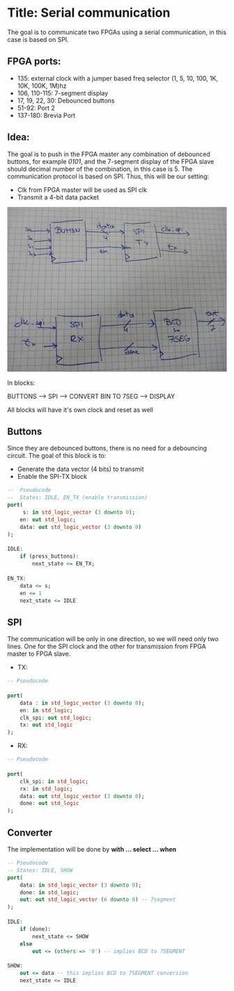# Title: Serial communication

The goal is to communicate two FPGAs using a serial communication, in this case is based on SPI.

## FPGA ports:
- 135: external clock with a jumper based freq selector (1, 5, 10, 100, 1K, 10K, 100K, 1M)hz
- 106, 110-115: 7-segment display
- 17, 19, 22, 30: Debounced buttons
- 51-92: Port 2 
- 137-180: Brevia Port

## Idea:
The goal is to push in the FPGA master  any combination of debounced buttons, for example _0101_, and the 7-segment display of the FPGA slave should decimal number of the combination, in this case is 5. 
The communication protocol is based on SPI. Thus, this will be our setting: 

- Clk from FPGA master will be used as SPI clk
- Transmit a 4-bit data packet 


![Block Diagram](images/block.jpg)

In blocks:

BUTTONS --> SPI --> CONVERT BIN TO 7SEG --> DISPLAY

All blocks will have it's own clock and reset as well

## Buttons
Since they are debounced buttons, there is no need for a debouncing circuit. 
The goal of this block is to:
- Generate the data vector (4 bits) to transmit
- Enable the SPI-TX block

```vhdl
--  Pseudocode
--  States: IDLE, EN_TX (enable transmission)
port(
     s: in std_logic_vector (3 downto 0);
    en: out std_logic;
    data: out std_logic_vector (3 downto 0)
);
    
IDLE: 
    if (press_buttons):
        next_state <= EN_TX;

EN_TX:
    data <= s;
    en <= 1
    next_state <= IDLE

```

## SPI
The communication will be only in one direction, so we will need only two lines.
One for the SPI clock and the other for transmission from FPGA master to FPGA slave.
- TX: 
```vhdl
-- Pseudocode

port( 
    data : in std_logic_vector (3 downto 0);
    en: in std_logic;
    clk_spi: out std_logic;
    tx: out std_logic
);
```

- RX: 
```vhdl
-- Pseudocode 

port(
    clk_spi: in std_logic;
    rx: in std_logic;
    data: out std_logic_vector (3 downto 0);
    done: out std_logic
);
```

## Converter 
The implementation will be done by **with ... select ... when**

```vhdl
-- Pseudocode
-- States: IDLE, SHOW
port(
    data: in std_logic_vector (3 downto 0);
    done: in std_logic;
    out: out std_logic_vector (6 downto 0) -- 7segment
);

IDLE:
    if (done):
        next_state <= SHOW
    else 
        out <= (others => '0') -- implies BCD to 7SEGMENT
    
SHOW:
    out <= data -- this implies BCD to 7SEGMENT conversion
    next_state <= IDLE
```



